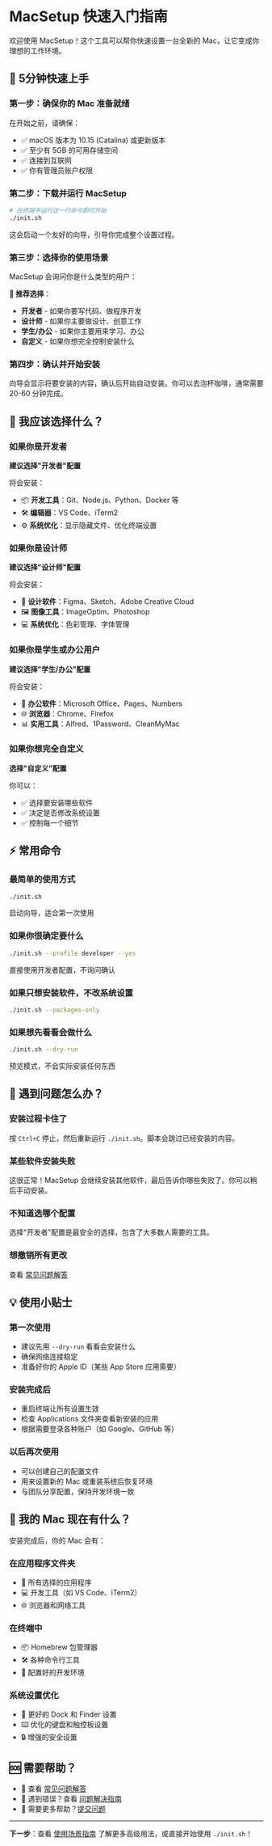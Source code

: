 # MacSetup 快速入门指南

欢迎使用 MacSetup！这个工具可以帮你快速设置一台全新的 Mac，让它变成你理想的工作环境。

## 🚀 5分钟快速上手

### 第一步：确保你的 Mac 准备就绪

在开始之前，请确保：
- ✅ macOS 版本为 10.15 (Catalina) 或更新版本
- ✅ 至少有 5GB 的可用存储空间
- ✅ 连接到互联网
- ✅ 你有管理员账户权限

### 第二步：下载并运行 MacSetup

```bash
# 在终端中运行这一行命令即可开始
./init.sh
```

这会启动一个友好的向导，引导你完成整个设置过程。

### 第三步：选择你的使用场景

MacSetup 会询问你是什么类型的用户：

**🎯 推荐选择**：
- **开发者** - 如果你要写代码、做程序开发
- **设计师** - 如果你主要做设计、创意工作  
- **学生/办公** - 如果你主要用来学习、办公
- **自定义** - 如果你想完全控制安装什么

### 第四步：确认并开始安装

向导会显示将要安装的内容，确认后开始自动安装。你可以去泡杯咖啡，通常需要 20-60 分钟完成。

## 🎯 我应该选择什么？

### 如果你是开发者
**建议选择"开发者"配置**

将会安装：
- 📦 **开发工具**：Git、Node.js、Python、Docker 等
- 🛠 **编辑器**：VS Code、iTerm2
- ⚙️ **系统优化**：显示隐藏文件、优化终端设置

### 如果你是设计师  
**建议选择"设计师"配置**

将会安装：
- 🎨 **设计软件**：Figma、Sketch、Adobe Creative Cloud
- 🖼 **图像工具**：ImageOptim、Photoshop
- 💻 **系统优化**：色彩管理、字体管理

### 如果你是学生或办公用户
**建议选择"学生/办公"配置**

将会安装：
- 📄 **办公软件**：Microsoft Office、Pages、Numbers
- 🌐 **浏览器**：Chrome、Firefox
- 📊 **实用工具**：Alfred、1Password、CleanMyMac

### 如果你想完全自定义
**选择"自定义"配置**

你可以：
- ✅ 选择要安装哪些软件
- ✅ 决定是否修改系统设置
- ✅ 控制每一个细节

## ⚡️ 常用命令

### 最简单的使用方式
```bash
./init.sh
```
启动向导，适合第一次使用

### 如果你很确定要什么
```bash
./init.sh --profile developer --yes
```
直接使用开发者配置，不询问确认

### 如果只想安装软件，不改系统设置
```bash
./init.sh --packages-only
```

### 如果想先看看会做什么
```bash
./init.sh --dry-run
```
预览模式，不会实际安装任何东西

## 🛟 遇到问题怎么办？

### 安装过程卡住了
按 `Ctrl+C` 停止，然后重新运行 `./init.sh`。脚本会跳过已经安装的内容。

### 某些软件安装失败
这很正常！MacSetup 会继续安装其他软件，最后告诉你哪些失败了。你可以稍后手动安装。

### 不知道选哪个配置
选择"开发者"配置是最安全的选择，包含了大多数人需要的工具。

### 想撤销所有更改
查看 [常见问题解答](user-faq.md#如何撤销更改)

## 💡 使用小贴士

### 第一次使用
- 建议先用 `--dry-run` 看看会安装什么
- 确保网络连接稳定
- 准备好你的 Apple ID（某些 App Store 应用需要）

### 安装完成后
- 重启终端让所有设置生效
- 检查 Applications 文件夹查看新安装的应用
- 根据需要登录各种账户（如 Google、GitHub 等）

### 以后再次使用
- 可以创建自己的配置文件
- 用来设置新的 Mac 或重装系统后恢复环境
- 与团队分享配置，保持开发环境一致

## 📱 我的 Mac 现在有什么？

安装完成后，你的 Mac 会有：

### 在应用程序文件夹
- 🚀 所有选择的应用程序
- 💻 开发工具（如 VS Code、iTerm2）
- 🌐 浏览器和网络工具

### 在终端中
- 📦 Homebrew 包管理器
- 🛠 各种命令行工具
- 🔧 配置好的开发环境

### 系统设置优化
- 🎨 更好的 Dock 和 Finder 设置
- ⌨️ 优化的键盘和触控板设置
- 🔒 增强的安全设置

## 🆘 需要帮助？

- 📖 查看 [常见问题解答](user-faq.md)
- 🔧 遇到错误？查看 [问题解决指南](user-troubleshooting.md)
- 💬 需要更多帮助？[提交问题](https://github.com/wkeylin/macsetup/issues)

---

**下一步**：查看 [使用场景指南](user-scenarios.md) 了解更多高级用法，或直接开始使用 `./init.sh`！